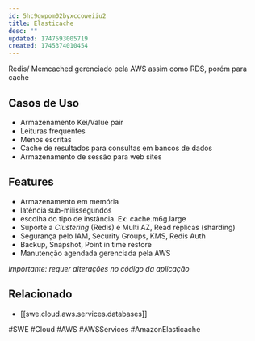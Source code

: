 ```yaml
---
id: 5hc9gwpom02byxccoweiiu2
title: Elasticache
desc: ""
updated: 1747593005719
created: 1745374010454
---
```


Redis/ Memcached gerenciado pela AWS assim como RDS, porém para cache

## Casos de Uso

- Armazenamento Kei/Value pair
- Leituras frequentes
- Menos escritas
- Cache de resultados para consultas em bancos de dados
- Armazenamento de sessão para web sites

## Features

- Armazenamento em memória
- latência sub-milissegundos
- escolha do tipo de instância. Ex: cache.m6g.large
- Suporte a _Clustering_ (Redis) e Multi AZ, Read replicas (sharding)
- Segurança pelo IAM, Security Groups, KMS, Redis Auth
- Backup, Snapshot, Point in time restore
- Manutenção agendada gerenciada pela AWS

_Importante: requer alterações no código da aplicação_

## Relacionado

- [[swe.cloud.aws.services.databases]]

#SWE #Cloud #AWS #AWSServices #AmazonElasticache
